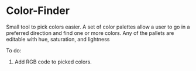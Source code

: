 # Color-Finder
Small tool to pick colors easier. A set of color palettes allow a user to go in a preferred direction and find one or more colors. Any of the pallets are editable with hue, saturation, and lightness

To do:
1. Add RGB code to picked colors.
